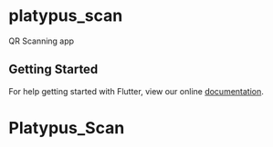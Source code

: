 # platypus_scan

QR Scanning app

## Getting Started

For help getting started with Flutter, view our online
[documentation](https://flutter.io/).
# Platypus_Scan
